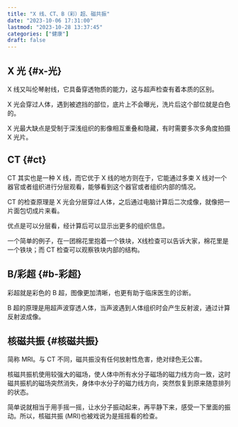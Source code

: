 ```yaml
---
title: "X 线、CT、B（彩）超、磁共振"
date: "2023-10-06 17:31:00"
lastmod: "2023-10-28 13:37:45"
categories: ["健康"]
draft: false
---
```


## X 光 {#x-光}

X 线又叫伦琴射线，它具备穿透物质的能力，这与超声检查有着本质的区别。

X 光会穿过人体，遇到被遮挡的部位，底片上不会曝光，洗片后这个部位就是白色的。

X 光最大缺点是受制于深浅组织的影像相互重叠和隐藏，有时需要多次多角度拍摄 X 光片。


## CT {#ct}

CT 其实也是一种 X 线，而它优于 X 线的地方则在于，它能通过多束 X 线对一个器官或者组织进行分层观看，能够看到这个器官或者组织内部的情况。

CT 的检查原理是 X 光会分层穿过人体，之后通过电脑计算后二次成像，就像把一片面包切成片来看。

优点是可以分层看，经计算后可以显示出更多的组织信息。

一个简单的例子，在一团棉花里抱着一个铁块，X线检查可以告诉大家，棉花里是一个铁块；而 CT 检查可以观察铁块内部的结构。


## B/彩超 {#b-彩超}

彩超就是彩色的 B 超，图像更加清晰，也更有助于临床医生的诊断。

B 超的原理是用超声波穿透人体，当声波遇到人体组织时会产生反射波，通过计算反射波成像。


## 核磁共振 {#核磁共振}

简称 MRI。与 CT 不同，磁共振没有任何放射性危害，绝对绿色无公害。

核磁共振机使用较强大的磁场，使人体中所有水分子磁场的磁力线方向一致，这时磁共振机的磁场突然消失，身体中水分子的磁力线方向，突然恢复到原来随意排列的状态。

简单说就相当于用手摇一摇，让水分子振动起来，再平静下来，感受一下里面的振动。所以，核磁共振 (MRI)也被戏说为是摇摇看的检查。
